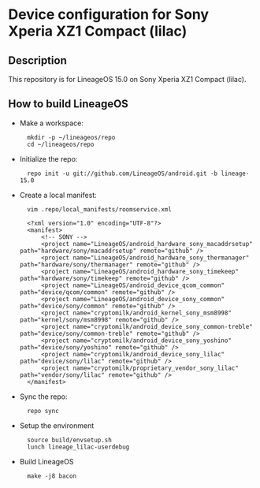 Device configuration for Sony Xperia XZ1 Compact (lilac)
========================================================

Description
-----------

This repository is for LineageOS 15.0 on Sony Xperia XZ1 Compact (lilac).

How to build LineageOS
----------------------

* Make a workspace:

        mkdir -p ~/lineageos/repo
        cd ~/lineageos/repo

* Initialize the repo:

        repo init -u git://github.com/LineageOS/android.git -b lineage-15.0

* Create a local manifest:

        vim .repo/local_manifests/roomservice.xml

        <?xml version="1.0" encoding="UTF-8"?>
        <manifest>
            <!-- SONY -->
            <project name="LineageOS/android_hardware_sony_macaddrsetup" path="hardware/sony/macaddrsetup" remote="github" />
            <project name="LineageOS/android_hardware_sony_thermanager" path="hardware/sony/thermanager" remote="github" />
            <project name="LineageOS/android_hardware_sony_timekeep" path="hardware/sony/timekeep" remote="github" />
            <project name="LineageOS/android_device_qcom_common" path="device/qcom/common" remote="github" />
            <project name="LineageOS/android_device_sony_common" path="device/sony/common" remote="github" />
            <project name="cryptomilk/android_kernel_sony_msm8998" path="kernel/sony/msm8998" remote="github" />
            <project name="cryptomilk/android_device_sony_common-treble" path="device/sony/common-treble" remote="github" />
            <project name="cryptomilk/android_device_sony_yoshino" path="device/sony/yoshino" remote="github" />
            <project name="cryptomilk/android_device_sony_lilac" path="device/sony/lilac" remote="github" />
            <project name="cryptomilk/proprietary_vendor_sony_lilac" path="vendor/sony/lilac" remote="github" />
        </manifest>

* Sync the repo:

        repo sync

* Setup the environment

        source build/envsetup.sh
        lunch lineage_lilac-userdebug

* Build LineageOS

        make -j8 bacon

